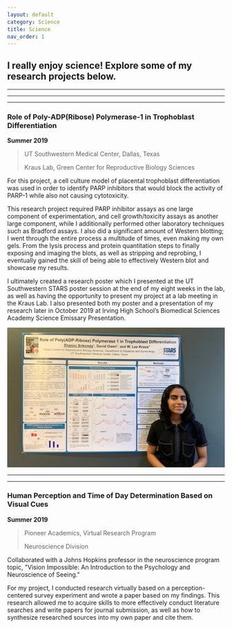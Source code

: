 ```yaml
---
layout: default
category: Science
title: Science
nav_order: 1
---
```


## I really enjoy science! Explore some of my research projects below.

* * * 
* * *
* * *

### Role of Poly-ADP(Ribose) Polymerase-1 in Trophoblast Differentiation

**Summer 2019** 

> UT Southwestern Medical Center, Dallas, Texas
>
> Kraus Lab, Green Center for Reproductive Biology Sciences

For this project, a cell culture model of placental trophoblast differentiation was used in order to identify PARP inhibitors that would block the activity of PARP-1 while also not causing cytotoxicity. 

This research project required PARP inhibitor assays as one large component of experimentation, and cell growth/toxicity assays as another large component, while I additionally performed other laboratory techniques such as Bradford assays. I also did a significant amount of Western blotting; I went through the entire process a multitude of times, even making my own gels. From the lysis process and protein quantitation steps to finally exposing and imaging the blots, as well as stripping and reprobing, I eventually gained the skill of being able to effectively Western blot and showcase my results. 

I ultimately created a research poster which I presented at the UT Southwestern STARS poster session at the end of my eight weeks in the lab, as well as having the opportunity to present my project at a lab meeting in the Kraus Lab. I also presented both my poster and a presentation of my research later in October 2019 at Irving High School’s Biomedical Sciences Academy Science Emissary Presentation.


![STARS Poster Pic](/images/IMG_20190726_190142.jpg)

* * *
* * *

### Human Perception and Time of Day Determination Based on Visual Cues

**Summer 2019**

> Pioneer Academics, Virtual Research Program
>
> Neuroscience Division

Collaborated with a Johns Hopkins professor in the neuroscience program topic, "Vision
Impossible: An Introduction to the Psychology and Neuroscience of Seeing." 

For my project, I conducted research virtually based on a perception-centered survey experiment and wrote a paper based on my findings. This research allowed me to acquire skills to more effectively conduct literature searches and write papers for journal submission, as well as how to synthesize researched sources into my own paper and cite them.


